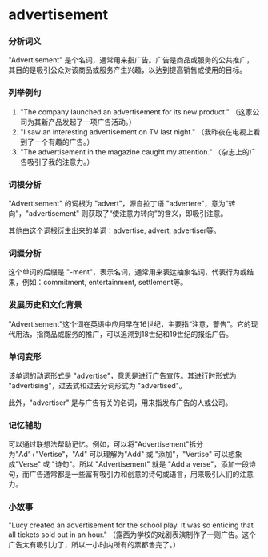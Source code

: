 # advertisement

### 分析词义

  

"Advertisement" 是个名词，通常用来指广告。广告是商品或服务的公共推广，其目的是吸引公众对该商品或服务产生兴趣，以达到提高销售或使用的目标。

  

### 列举例句

  

1.  "The company launched an advertisement for its new product." （这家公司为其新产品发起了一项广告活动。）
2.  "I saw an interesting advertisement on TV last night." （我昨夜在电视上看到了一个有趣的广告。）
3.  "The advertisement in the magazine caught my attention." （杂志上的广告吸引了我的注意力。）

  

### 词根分析

  

"Advertisement" 的词根为 "advert"，源自拉丁语 "advertere"，意为“转向”，"advertisement" 则获取了“使注意力转向”的含义，即吸引注意。

  

其他由这个词根衍生出来的单词：advertise, advert, advertiser等。

  

### 词缀分析

  

这个单词的后缀是 "-ment"，表示名词，通常用来表达抽象名词，代表行为或结果，例如：commitment, entertainment, settlement等。

  

### 发展历史和文化背景

  

"Advertisement"这个词在英语中应用早在16世纪，主要指“注意，警告”。它的现代用法，指商品或服务的推广，可以追溯到18世纪和19世纪的报纸广告。

  

### 单词变形

  

该单词的动词形式是 "advertise"，意思是进行广告宣传。其进行时形式为 "advertising"，过去式和过去分词形式为 "advertised"。

  

此外，"advertiser" 是与广告有关的名词，用来指发布广告的人或公司。

  

### 记忆辅助

  

可以通过联想法帮助记忆。例如，可以将"Advertisement"拆分为"Ad"+"Vertise"，"Ad" 可以理解为"Add" 或 "添加"，"Vertise" 可以想象成"Verse" 或 "诗句"。所以 "Advertisement" 就是 "Add a verse"，添加一段诗句，而广告通常都是一些富有吸引力和创意的诗句或语言，用来吸引人们的注意力。

  

### 小故事

  

"Lucy created an advertisement for the school play. It was so enticing that all tickets sold out in an hour." （露西为学校的戏剧表演制作了一则广告。这个广告太有吸引力了，所以一小时内所有的票都售完了。）
